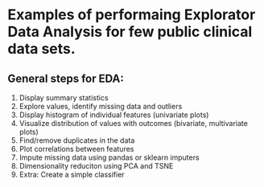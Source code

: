 # Examples of performaing Explorator Data Analysis for few public clinical data sets.

## General steps for EDA:

1. Display summary statistics 
2. Explore values, identify missing data and outliers
3. Display histogram of individual features (univariate plots)
4. Visualize distribution of values with outcomes (bivariate, multivariate plots)
5. Find/remove duplicates in the data
6. Plot correlations between features
7. Impute missing data using pandas or sklearn imputers
8. Dimensionality reduciton using PCA and TSNE
9. Extra: Create a simple classifier
